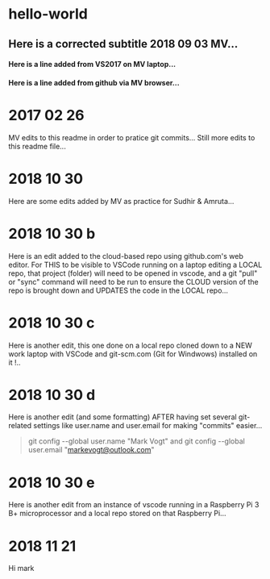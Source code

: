 # hello-world
## Here is a corrected subtitle 2018 09 03 MV...
#### Here is a line added from VS2017 on MV laptop... 
#### Here is a line added from github via MV browser... 

# 2017 02 26
MV edits to this readme in order to pratice git commits... 
Still more edits to this readme file...

# 2018 10 30 
Here are some edits added by MV as practice for Sudhir & Amruta... 

# 2018 10 30 b
Here is an edit added to the cloud-based repo using github.com's web editor. 
For THIS to be visible to VSCode running on a laptop editing a LOCAL repo, that project (folder) will need to be opened in vscode, and a git "pull" or "sync" command will need to be run to ensure the CLOUD version of the repo is brought down and UPDATES the code in the LOCAL repo... 

# 2018 10 30 c
Here is another edit, this one done on a local repo cloned down to a NEW work laptop with VSCode and git-scm.com (Git for Windwows) installed on it !.. 

# 2018 10 30 d
Here is another edit (and some formatting) AFTER having set several git-related settings like user.name and user.email for making "commits" easier... 
> git config --global user.name "Mark Vogt" and 
> git config --global user.email "markevogt@outlook.com" 

# 2018 10 30 e
Here is another edit from an instance of vscode running in a Raspberry Pi 3 B+ microprocessor and a local repo stored on that Raspberry Pi...

# 2018 11 21 

Hi mark 
